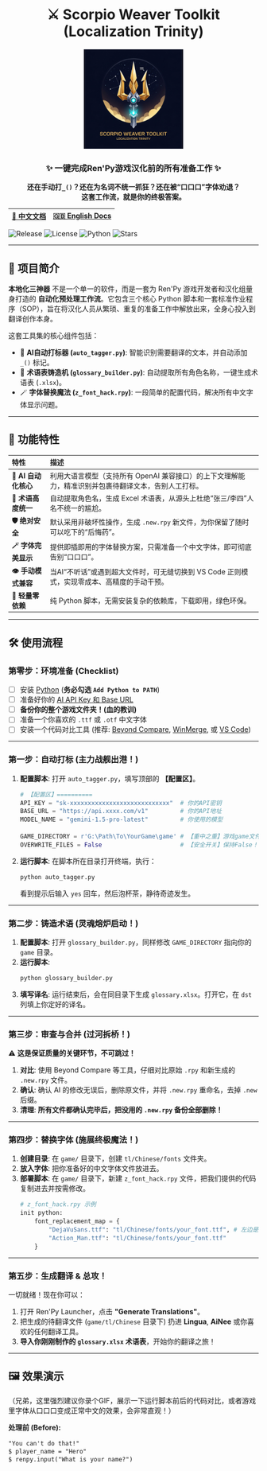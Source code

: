 <div align="center">

# ⚔️ Scorpio Weaver Toolkit (Localization Trinity)

</div>

<div align="center">

<!-- 在这里放一个你酷炫的 Logo -->
<img src="https://raw.githubusercontent.com/ACatFuneral/Scorpio_Weaver_Toolkit/main/images/项目.png" width="200" alt="Project Logo" />


### ✨ 一键完成Ren'Py游戏汉化前的所有准备工作 ✨

**还在手动打`_()`？还在为名词不统一抓狂？还在被“口口口”字体劝退？**  
**这套工作流，就是你的终极答案。**

| [**📜 中文文档**](#-项目简介) | [**🇬🇧 English Docs**](README_en.md) |
|---|---|

</div>

![Release](https://img.shields.io/badge/release-v1.0-blue.svg) ![License](https://img.shields.io/badge/license-MIT-green.svg) ![Python](https://img.shields.io/badge/python-3.9%2B-blue) ![Stars](https://img.shields.io/github/stars/YOUR_USERNAME/YOUR_REPO?style=social)

---

## 📍 项目简介

**本地化三神器** 不是一个单一的软件，而是一套为 Ren'Py 游戏开发者和汉化组量身打造的 **自动化预处理工作流**。它包含三个核心 Python 脚本和一套标准作业程序（SOP），旨在将汉化人员从繁琐、重复的准备工作中解放出来，全身心投入到翻译创作本身。

这套工具集的核心组件包括：

-   🤖 **AI自动打标器 (`auto_tagger.py`)**: 智能识别需要翻译的文本，并自动添加 `_()` 标记。
-   📖 **术语表铸造机 (`glossary_builder.py`)**: 自动提取所有角色名称，一键生成术语表 (`.xlsx`)。
-   🪄 **字体替换魔法 (`z_font_hack.rpy`)**: 一段简单的配置代码，解决所有中文字体显示问题。

---

## 🚀 功能特性

| 特性 | 描述 |
| :--- | :--- |
| **🤖 AI 自动化核心** | 利用大语言模型（支持所有 OpenAI 兼容接口）的上下文理解能力，精准识别并包裹待翻译文本，告别人工打标。 |
| **📖 术语高度统一** | 自动提取角色名，生成 Excel 术语表，从源头上杜绝“张三/李四”人名不统一的尴尬。 |
| **🛡️ 绝对安全** | 默认采用非破坏性操作，生成 `.new.rpy` 新文件，为你保留了随时可以吃下的“后悔药”。 |
| **🪄 字体完美显示** | 提供即插即用的字体替换方案，只需准备一个中文字体，即可彻底告别“口口口”。 |
| **👁️ 手动模式兼容** | 当AI“不听话”或遇到超大文件时，可无缝切换到 VS Code 正则模式，实现零成本、高精度的手动干预。 |
| **🔌 轻量零依赖** | 纯 Python 脚本，无需安装复杂的依赖库，下载即用，绿色环保。 |

---

## 🛠️ 使用流程

### 第零步：环境准备 (Checklist)
- [ ] 安装 [Python](https://www.python.org/downloads/) (**务必勾选 `Add Python to PATH`**)
- [ ] 准备好你的 [AI API Key 和 Base URL](https://#)
- [ ] **备份你的整个游戏文件夹！(血的教训)**
- [ ] 准备一个你喜欢的 `.ttf` 或 `.otf` 中文字体
- [ ] 安装一个代码对比工具 (推荐: [Beyond Compare](https://www.scootersoftware.com/), [WinMerge](https://winmerge.org/), 或 [VS Code](https://code.visualstudio.com/))

---

### 第一步：自动打标 (主力战舰出港！)
1.  **配置脚本**: 打开 `auto_tagger.py`，填写顶部的 **【配置区】**。
    ```python
    # 【配置区】==========
    API_KEY = "sk-xxxxxxxxxxxxxxxxxxxxxxxxxxxx"  # 你的API密钥
    BASE_URL = "https://api.xxxx.com/v1"         # 你的API地址
    MODEL_NAME = "gemini-1.5-pro-latest"         # 你使用的模型

    GAME_DIRECTORY = r'G:\Path\To\YourGame\game' # 【重中之重】游戏game文件夹路径
    OVERWRITE_FILES = False                      # 【安全开关】保持False！
    ```
2.  **运行脚本**: 在脚本所在目录打开终端，执行：
    ```bash
    python auto_tagger.py
    ```
    看到提示后输入 `yes` 回车，然后泡杯茶，静待奇迹发生。

---

### 第二步：铸造术语 (灵魂熔炉启动！)
1.  **配置脚本**: 打开 `glossary_builder.py`，同样修改 `GAME_DIRECTORY` 指向你的 `game` 目录。
2.  **运行脚本**:
    ```bash
    python glossary_builder.py
    ```
3.  **填写译名**: 运行结束后，会在同目录下生成 `glossary.xlsx`。打开它，在 `dst` 列填上你定好的译名。

---

### 第三步：审查与合并 (过河拆桥！)
⚠️ **这是保证质量的关键环节，不可跳过！**
1.  **对比**: 使用 Beyond Compare 等工具，仔细对比原始 `.rpy` 和新生成的 `.new.rpy` 文件。
2.  **确认**: 确认 AI 的修改无误后，删除原文件，并将 `.new.rpy` 重命名，去掉 `.new` 后缀。
3.  **清理**: **所有文件都确认完毕后，把没用的 `.new.rpy` 备份全部删除！**

---

### 第四步：替换字体 (施展终极魔法！)
1.  **创建目录**: 在 `game/` 目录下，创建 `tl/Chinese/fonts` 文件夹。
2.  **放入字体**: 把你准备好的中文字体文件放进去。
3.  **部署脚本**: 在 `game/` 目录下，新建 `z_font_hack.rpy` 文件，把我们提供的代码复制进去并按需修改。
    ```python
    # z_font_hack.rpy 示例
    init python:
        font_replacement_map = {
            "DejaVuSans.ttf": "tl/Chinese/fonts/your_font.ttf", # 左边是原字体名，右边是你的中文字体路径
            "Action_Man.ttf": "tl/Chinese/fonts/your_font.ttf"
        }
    ```

---

### 第五步：生成翻译 & 总攻！
一切就绪！现在你可以：
1.  打开 Ren'Py Launcher，点击 **"Generate Translations"**。
2.  把生成的待翻译文件 (`game/tl/Chinese` 目录下) 扔进 **Lingua**, **AiNee** 或你喜欢的任何翻译工具。
3.  **导入你刚刚制作的 `glossary.xlsx` 术语表**，开始你的翻译之旅！

---

## 🖼️ 效果演示

（兄弟，这里强烈建议你录个GIF，展示一下运行脚本前后的代码对比，或者游戏里字体从口口口变成正常中文的效果，会非常直观！）

**处理前 (Before):**
```rpy
"You can't do that!"
$ player_name = "Hero"
$ renpy.input("What is your name?")
